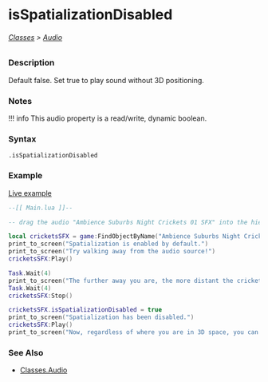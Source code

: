 # isSpatializationDisabled

###### [Classes](core_api/raw_source) > [Audio](core_api/classes/audio)

### Description

Default false. Set true to play sound without 3D positioning.

### Notes
!!! info
  This audio property is a read/write, dynamic boolean.

### Syntax

`.isSpatializationDisabled`

### Example

[Live example]()

```lua
--[[ Main.lua ]]--

-- drag the audio "Ambience Suburbs Night Crickets 01 SFX" into the hierarchy --

local cricketsSFX = game:FindObjectByName("Ambience Suburbs Night Crickets 01 SFX")
print_to_screen("Spatialization is enabled by default.")
print_to_screen("Try walking away from the audio source!")
cricketsSFX:Play()

Task.Wait(4)
print_to_screen("The further away you are, the more distant the crickets sound...")
Task.Wait(4)
cricketsSFX:Stop()

cricketsSFX.isSpatializationDisabled = true
print_to_screen("Spatialization has been disabled.")
cricketsSFX:Play()
print_to_screen("Now, regardless of where you are in 3D space, you can hear the crickets!")

```

### See Also

* [Classes.Audio]()
